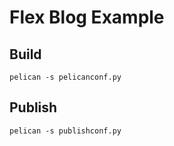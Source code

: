 # Flex Blog Example

## Build

`pelican -s pelicanconf.py`

## Publish

`pelican -s publishconf.py`

